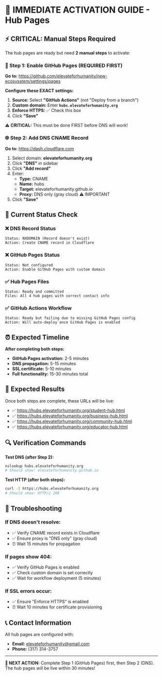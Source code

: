 # 🚀 IMMEDIATE ACTIVATION GUIDE - Hub Pages

## ⚡ CRITICAL: Manual Steps Required

The hub pages are ready but need **2 manual steps** to activate:

### 🔧 Step 1: Enable GitHub Pages (REQUIRED FIRST)

**Go to:** https://github.com/elevateforhumanity/new-ecosysstem/settings/pages

**Configure these EXACT settings:**

1. **Source:** Select **"GitHub Actions"** (not "Deploy from a branch")
2. **Custom domain:** Enter **`hubs.elevateforhumanity.org`**
3. **Enforce HTTPS:** ✅ Check this box
4. Click **"Save"**

⚠️ **CRITICAL:** This must be done FIRST before DNS will work!

### 🌐 Step 2: Add DNS CNAME Record

**Go to:** https://dash.cloudflare.com

1. Select domain: **elevateforhumanity.org**
2. Click **"DNS"** in sidebar
3. Click **"Add record"**
4. Enter:
   - **Type:** CNAME
   - **Name:** hubs
   - **Target:** elevateforhumanity.github.io
   - **Proxy:** DNS only (gray cloud) ⚠️ IMPORTANT
5. Click **"Save"**

## 🧪 Current Status Check

### ❌ DNS Record Status
```
Status: NXDOMAIN (Record doesn't exist)
Action: Create CNAME record in Cloudflare
```

### ❌ GitHub Pages Status
```
Status: Not configured
Action: Enable GitHub Pages with custom domain
```

### ✅ Hub Pages Files
```
Status: Ready and committed
Files: All 4 hub pages with correct contact info
```

### ✅ GitHub Actions Workflow
```
Status: Ready but failing due to missing GitHub Pages config
Action: Will auto-deploy once GitHub Pages is enabled
```

## ⏰ Expected Timeline

**After completing both steps:**
- **GitHub Pages activation:** 2-5 minutes
- **DNS propagation:** 5-15 minutes  
- **SSL certificate:** 5-10 minutes
- **Full functionality:** 15-30 minutes total

## 🎯 Expected Results

Once both steps are complete, these URLs will be live:

- ✅ https://hubs.elevateforhumanity.org/student-hub.html
- ✅ https://hubs.elevateforhumanity.org/business-hub.html
- ✅ https://hubs.elevateforhumanity.org/community-hub.html
- ✅ https://hubs.elevateforhumanity.org/educator-hub.html

## 🔍 Verification Commands

**Test DNS (after Step 2):**
```bash
nslookup hubs.elevateforhumanity.org
# Should show: elevateforhumanity.github.io
```

**Test HTTP (after both steps):**
```bash
curl -I https://hubs.elevateforhumanity.org
# Should show: HTTP/2 200
```

## 🚨 Troubleshooting

### If DNS doesn't resolve:
- ✅ Verify CNAME record exists in Cloudflare
- ✅ Ensure proxy is "DNS only" (gray cloud)
- ⏰ Wait 15 minutes for propagation

### If pages show 404:
- ✅ Verify GitHub Pages is enabled
- ✅ Check custom domain is set correctly
- ✅ Wait for workflow deployment (5 minutes)

### If SSL errors occur:
- ✅ Ensure "Enforce HTTPS" is enabled
- ⏰ Wait 10 minutes for certificate provisioning

## 📞 Contact Information

All hub pages are configured with:
- **Email:** elevateforhumanity@gmail.com
- **Phone:** (317) 314-3757

---

**🎯 NEXT ACTION:** Complete Step 1 (GitHub Pages) first, then Step 2 (DNS). The hub pages will be live within 30 minutes!